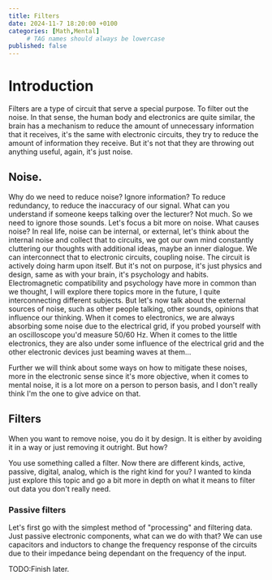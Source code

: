 ```yaml
---
title: Filters
date: 2024-11-7 18:20:00 +0100
categories: [Math,Mental]
     # TAG names should always be lowercase
published: false
---
```


# Introduction

Filters are a type of circuit that serve a special purpose. To filter out the noise. In that sense, the human body and electronics are quite similar, the brain has a mechanism to reduce the amount of unnecessary information that it receives, it's the same with electronic circuits, they try to reduce the amount of information they receive. But it's not that they are throwing out anything useful, again, it's just noise.

##  Noise.

Why do we need to reduce noise? Ignore information? To reduce redundancy, to reduce the inaccuracy of our signal. What can you understand if someone keeps talking over the lecturer? Not much. So we need to ignore those sounds. Let's focus a bit more on noise. What causes noise? In real life, noise can be internal, or external, let's think about the internal noise and collect that to circuits, we got our own mind constantly cluttering our thoughts with additional ideas, maybe an inner dialogue. We can interconnect that to electronic circuits, coupling noise. The circuit is actively doing harm upon itself. But it's not on purpose, it's just physics and design, same as with your brain, it's psychology and habits. Electromagnetic compatibility and psychology have more in common than we thought, I will explore there topics more in the future, I quite interconnecting different subjects. But let's now talk about the external sources of noise, such as other people talking, other sounds, opinions that influence our thinking. When it comes to electronics, we are always absorbing some noise due to the electrical grid, if you probed yourself with an oscilloscope you'd measure 50/60 Hz. When it comes to the little electronics, they are also under some influence of the electrical grid and the other electronic devices just beaming waves at them...


Further we will think about some ways on how to mitigate these noises, more in the electronic sense since it's more objective, when it comes to mental noise, it is a lot more on a person to person basis, and I don't really think I'm the one to give advice on that.

## Filters

When you want to remove noise, you do it by design. It is either by avoiding it in a way or just removing it outright. But how? 

You use something called a filter. Now there are different kinds, active, passive, digital, analog, which is the right kind for you? I wanted to kinda just explore this topic and go a bit more in depth on what it means to filter out data you don't really need. 

### Passive filters

Let's first go with the simplest method of "processing" and filtering data. Just passive electronic components, what can we do with that? We can use capacitors
and inductors to change the frequency response of the circuits due to their impedance being dependant on the frequency of the input.

TODO:Finish later.







